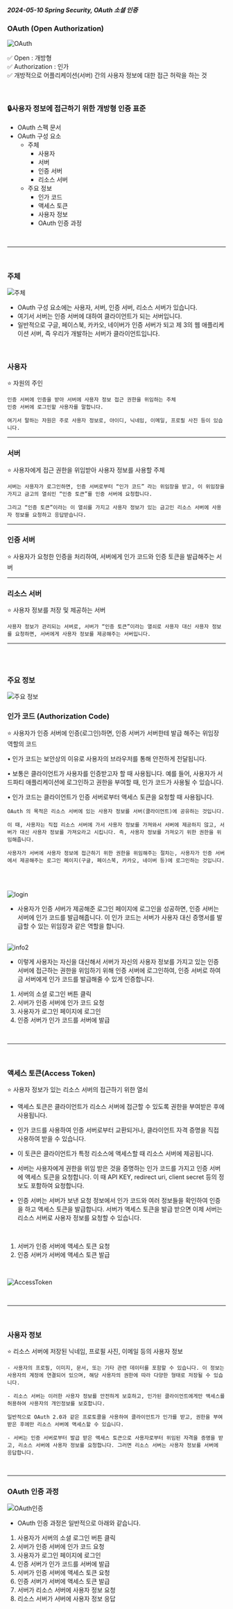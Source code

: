 ##### 2024-05-10 Spring Security, OAuth 소셜 인증 <br>

### OAuth (Open Authorization) <br>

![OAuth](./img/OAuth.jpg)

✅ Open : 개방형 <br>
✅ Authorization : 인가 <br>
✅ 개방적으로 어플리케이션(서버) 간의 사용자 정보에 대한 접근 허락을 하는 것 <br>

<br>

### 🔒사용자 정보에 접근하기 위한 개방형 인증 표준 <br>

- OAuth 스펙 문서 <br>
- OAuth 구성 요소 <br>
    - 주체 <br>
        - 사용자 <br>
        - 서버 <br>
        - 인증 서버 <br>
        - 리소스 서버 <br>
    - 주요 정보 <br>
        - 인가 코드 <br>
        - 액세스 토큰 <br>
        - 사용자 정보 <br>   
        - OAuth 인증 과정 <br>

<br>
<hr>
<br>

### 주체 <br>

![주체](./img/img1.jpg)

- OAuth 구성 요소에는 사용자, 서버, 인증 서버, 리소스 서버가 있습니다. 
- 여기서 서버는 인증 서버에 대하여 클라이언트가 되는 서버입니다. 
- 일반적으로 구글, 페이스북, 카카오, 네이버가 인증 서버가 되고 제 3의 웹 애플리케이션 서버, 즉 우리가 개발하는 서버가 클라이언트입니다.
<br>

### 사용자 <br>
 ⭐ 자원의 주인 <br>

    인증 서버에 인증을 받아 서버에 사용자 정보 접근 권한을 위임하는 주체
    인증 서버에 로그인할 사용자를 말합니다.
    
    여기서 말하는 자원은 주로 사용자 정보로, 아이디, 닉네임, 이메일, 프로필 사진 등이 있습니다.
<hr>

### 서버 <br> 
 ⭐ 사용자에게 접근 권한을 위임받아 사용자 정보를 사용할 주체 <br>

    서버는 사용자가 로그인하면, 인증 서버로부터 “인가 코드” 라는 위임장을 받고, 이 위임장을 가지고 금고의 열쇠인 “인증 토큰”를 인증 서버에 요청합니다.
    
    그리고 “인증 토큰”이라는 이 열쇠를 가지고 사용자 정보가 있는 금고인 리소스 서버에 사용자 정보를 요청하고 응답받습니다.
<hr>

### 인증 서버 <br>
 ⭐ 사용자가 요청한 인증을 처리하여, 서버에게 인가 코드와 인증 토큰을 발급해주는 서버
 <br>

<hr>

### 리소스 서버 <br>
 ⭐ 사용자 정보를 저장 및 제공하는 서버 <br>

    사용자 정보가 관리되는 서버로, 서버가 “인증 토큰”이라는 열쇠로 사용자 대신 사용자 정보를 요청하면, 서버에게 사용자 정보를 제공해주는 서버입니다.
<hr>

<br>
<br>

### 주요 정보 <br>

![주요 정보](./img/info.jpg)

### 인가 코드 (Authorization Code) <br>

 ⭐ 사용자가 인증 서버에 인증(로그인)하면, 인증 서버가 서버한테 발급 해주는 위임장 역할의 코드

• 인가 코드는 보안상의 이유로 사용자의 브라우저를 통해 안전하게 전달됩니다.

• 보통은 클라이언트가 사용자를 인증받고자 할 때 사용됩니다. 예를 들어, 사용자가 서드파티 애플리케이션에 로그인하고 권한을 부여할 때, 인가 코드가 사용될 수 있습니다.

• 인가 코드는 클라이언트가 인증 서버로부터 액세스 토큰을 요청할 때 사용됩니다.

    OAuth 의 목적은 리소스 서버에 있는 사용자 정보를 서버(클라이언트)에 공유하는 것입니다.

    이 때, 사용자는 직접 리소스 서버에 가서 사용자 정보를 가져와서 서버에 제공하지 않고, 서버가 대신 사용자 정보를 가져오라고 시킵니다. 즉, 사용자 정보를 가져오기 위한 권한을 위임해줍니다.

    사용자가 서버에 사용자 정보에 접근하기 위한 권한을 위임해주는 절차는, 사용자가 인증 서버에서 제공해주는 로그인 페이지(구글, 페이스북, 카카오, 네이버 등)에 로그인하는 것입니다.

<br> <br>

![login](./img/login.jpg)

 - 사용자가 인증 서버가 제공해준 로그인 페이지에 로그인을 성공하면, 인증 서버는 서버에 인가 코드를 발급해줍니다. 이 인가 코드는 서버가 사용자 대신 증명서를 발급할 수 있는 위임장과 같은 역할을 합니다.
<br> <br>


![info2](./img/info2.jpg)

 - 이렇게 사용자는 자신을 대신해서 서버가 자신의 사용자 정보를 가지고 있는 인증 서버에 접근하는 권한을 위임하기 위해 인증 서버에 로그인하여, 인증 서버로 하여금 서버에게 인가 코드를 발급해줄 수 있게 인증합니다.

1. 서버의 소셜 로그인 버튼 클릭
2. 서버가 인증 서버에 인가 코드 요청
3. 사용자가 로그인 페이지에 로그인
4. 인증 서버가 인가 코드를 서버에 발급

<br>
<hr>
<br>

### 액세스 토큰(Access Token) <br>
 ⭐ 사용자 정보가 있는 리소스 서버의 접근하기 위한 열쇠

- 액세스 토큰은 클라이언트가 리소스 서버에 접근할 수 있도록 권한을 부여받은 후에 사용됩니다.

- 인가 코드를 사용하여 인증 서버로부터 교환되거나, 클라이언트 자격 증명을 직접 사용하여 받을 수 있습니다.

- 이 토큰은 클라이언트가 특정 리소스에 액세스할 때 리소스 서버에 제공됩니다.

- 서버는 사용자에게 권한을 위임 받은 것을 증명하는 인가 코드를 가지고 인증 서버에 액세스 토큰을 요청합니다. 이 때 API KEY, redirect uri, client secret 등의 정보도 포함하여 요청합니다.

- 인증 서버는 서버가 보낸 요청 정보에서 인가 코드와 여러 정보들을 확인하여 인증을 하고 액세스 토큰을 발급합니다. 서버가 액세스 토큰을 발급 받으면 이제 서버는 리소스 서버로 사용자 정보를 요청할 수 있습니다. 
<br>

1. 서버가 인증 서버에 액세스 토큰 요청
2. 인증 서버가 서버에 액세스 토큰 발급
<br>

![AccessToken](./img/AccessToken.jpg)

<br>
<hr>
<br>

### 사용자 정보 <br>
 ⭐ 리소스 서버에 저장된 닉네임, 프로필 사진, 이메일 등의 사용자 정보

    - 사용자의 프로필, 이미지, 문서, 또는 기타 관련 데이터를 포함할 수 있습니다. 이 정보는 사용자의 계정에 연결되어 있으며, 해당 사용자의 권한에 따라 다양한 형태로 저장될 수 있습니다.

    - 리소스 서버는 이러한 사용자 정보를 안전하게 보호하고, 인가된 클라이언트에게만 액세스를 허용하여 사용자의 개인정보를 보호합니다. 
    
    일반적으로 OAuth 2.0과 같은 프로토콜을 사용하여 클라이언트가 인가를 받고, 권한을 부여받은 후에만 리소스 서버에 액세스할 수 있습니다.

    - 서버는 인증 서버로부터 발급 받은 액세스 토큰으로 사용자로부터 위임된 자격을 증명을 받고, 리소스 서버에 사용자 정보를 요청합니다. 그러면 리소스 서버는 사용자 정보를 서버에 응답합니다.
<br>
<hr>

### OAuth 인증 과정 <br>

![OAuth인증](./img/Oauth2.jpg)

- OAuth 인증 과정은 일반적으로 아래와 같습니다.

1. 사용자가 서버의 소셜 로그인 버튼 클릭 <br>
2. 서버가 인증 서버에 인가 코드 요청 <br> 
3. 사용자가 로그인 페이지에 로그인 <br>
4. 인증 서버가 인가 코드를 서버에 발급 <br>
5. 서버가 인증 서버에 액세스 토큰 요청 <br>
6. 인증 서버가 서버에 액세스 토큰 발급 <br>
7. 서버가 리소스 서버에 사용자 정보 요청 <br>
8. 리소스 서버가 서버에 사용자 정보 응답 <br>
<br>
